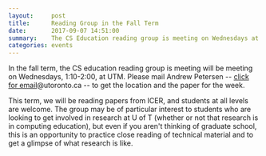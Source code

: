 ```yaml
---
layout:     post
title:      Reading Group in the Fall Term
date:       2017-09-07 14:51:00
summary:    The CS Education reading group is meeting on Wednesdays at 1:00 in the fall.
categories: events
---
```


In the fall term, the CS education reading group is meeting will be meeting on Wednesdays, 1:10-2:00, at UTM. Please 
mail Andrew Petersen -- <a href="http://www.google.com/recaptcha/mailhide/d?k=01sjrekIlgx4_YtV4ia9VrGw==&amp;c=uGG3x473tkr4Pk3ik9I5cUso2YMW7O_UqilRByYQpio=" onclick="window.open('http://www.google.com/recaptcha/mailhide/d?k\07501sjrekIlgx4_YtV4ia9VrGw\75\75\46c\75uGG3x473tkr4Pk3ik9I5cUso2YMW7O_UqilRByYQpio\075', '', 'toolbar=0,scrollbars=0,location=0,statusbar=0,menubar=0,resizable=0,width=500,height=300'); return false;" title="Reveal this e-mail address">click for email</a>@utoronto.ca -- to get the location and the paper for the week.

This term, we will be reading papers from ICER, and students at all levels are welcome. The group may be of particular interest to students who are looking to get involved in research at U of T (whether or not that research is in computing education), but even if you aren't thinking of graduate school, this is an opportunity to practice close reading of technical material and to get a glimpse of what research is like.
